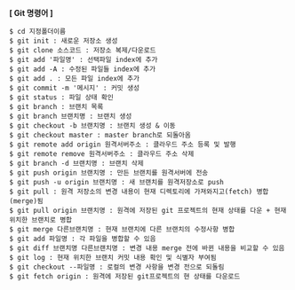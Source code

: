 **[ Git 명령어 ]**

    $ cd 지정폴더이름
    $ git init : 새로운 저장소 생성
    $ git clone 소스코드 : 저장소 복제/다운로드
    $ git add '파일명' : 선택파일 index에 추가
    $ git add -A : 수정된 파일들 index에 추가
    $ git add . : 모든 파일 index에 추가
    $ git commit -m '메시지' : 커밋 생성
    $ git status : 파일 상태 확인
    $ git branch : 브랜치 목록
    $ git branch 브랜치명 : 브랜치 생성
    $ git checkout -b 브랜치명 : 브랜치 생성 & 이동
    $ git checkout master : master branch로 되돌아옴
    $ git remote add origin 원격서버주소 : 클라우드 주소 등록 및 발행
    $ git remote remove 원격서버주소 : 클라우드 주소 삭제
    $ git branch -d 브랜치명 : 브랜치 삭제
    $ git push origin 브랜치명 : 만든 브랜치를 원격서버에 전송
    $ git push -u origin 브랜치명 : 새 브랜치를 원격저장소로 push
    $ git pull : 원격 저장소의 변경 내용이 현재 디렉토리에 가져와지고(fetch) 병합(merge)됨
    $ git pull origin 브랜치명 : 원격에 저장된 git 프로젝트의 현재 상태를 다운 + 현재 위치한 브랜치로 병합
    $ git merge 다른브랜치명 : 현재 브랜치에 다른 브랜치의 수정사항 병합
    $ git add 파일명 : 각 파일을 병합할 수 있음
    $ git diff 브랜치명 다른브랜치명 : 변경 내용 merge 전에 바뀐 내용을 비교할 수 있음
    $ git log : 현재 위치한 브랜치 커밋 내용 확인 및 식별자 부여됨
    $ git checkout --파일명 : 로컬의 변경 사항을 변경 전으로 되돌림
    $ git fetch origin : 원격에 저장된 git프로젝트의 현 상태를 다운로드